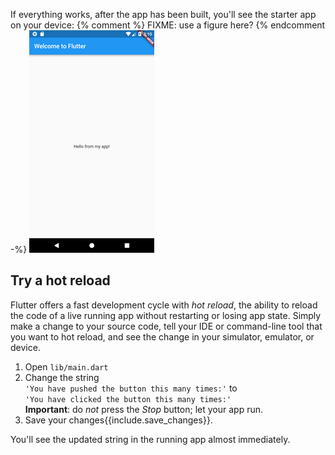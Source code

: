 If everything works, after the app has been built, you'll see the starter app on
your device:
{% comment %}
FIXME: use a figure here?
{% endcomment -%}
![Starter App on Android](/images/flutter-starter-app-android.png)

## Try a hot reload

Flutter offers a fast development cycle with _hot reload_, the ability to reload
the code of a live running app without restarting or losing app state. Simply
make a change to your source code, tell your IDE or command-line tool that you
want to hot reload, and see the change in your simulator, emulator, or device.

 1. Open `lib/main.dart`
 1. Change the string<br>
    `'You have pushed the button this many times:'` to<br>
    `'You have clicked the button this many times:'`<br>
    **Important**: do _not_ press the _Stop_ button; let your app run.
 1. Save your changes{{include.save_changes}}.

You'll see the updated string in the running app almost immediately.
